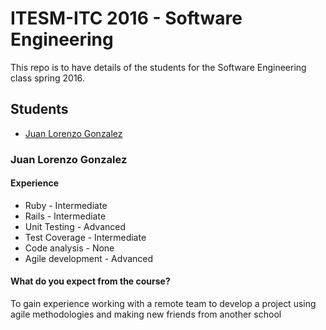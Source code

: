 # ITESM-ITC 2016 - Software Engineering

This repo is to have details of the students for the Software Engineering class spring 2016.


## Students

* [Juan Lorenzo Gonzalez](http://github.com/jlogzz)

### Juan Lorenzo Gonzalez

#### Experience

* Ruby - Intermediate
* Rails - Intermediate
* Unit Testing - Advanced
* Test Coverage - Intermediate
* Code analysis - None
* Agile development - Advanced

#### What do you expect from the course?

To gain experience working with a remote team to develop a project using agile methodologies and making new friends from another school
